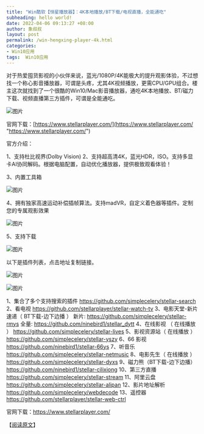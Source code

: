 ```yaml
---
title: "Win酷软【恒星播放器】：4K本地播放/BT下载/电视直播，全能通吃"
subheading: hello world!
date: 2022-04-06 09:13:27 +08:00
author: 象叔叔
layout: post
permalink: /win-hengxing-player-4k.html
categories:
- Win10应用
tags:  Win10应用
---
```


对于热爱囤货影视的小伙伴来说，蓝光/1080P/4K能极大的提升观影体验，不过想找一个称心影音播放器，可谓是头疼，尤其4K视频播放，更需CPU/GPU组合。楼主这次就找到了一个很酷的Win10/Mac影音播放器，通吃4K本地播放、BT/磁力下载、视频直播第三方插件，可谓是全能通吃。

![图片](https://mmbiz.qpic.cn/mmbiz_jpg/9GCBOx7tR29fvMd597CcEeEfaOWhibicCPibRSCVdicz7eyD4iaCxoAjoUBvvjCGhcZemIaYKlsu7GgckmwBPKTUfGg/640?wx_fmt=jpeg&wxfrom=5&wx_lazy=1&wx_co=1 "图片")

官网下载：[https://www.stellarplayer.com/](https://www.stellarplayer.com/ "https://www.stellarplayer.com/")


官方介绍：

1、支持杜比视界(Dolby Vision)
2、支持超高清4K，蓝光HDR，ISO。支持多显卡AI协同解码。根据电脑配置，自动优化播放器，提供极致观看体验！

3、内置工具箱

![图片](https://mmbiz.qpic.cn/mmbiz_jpg/9GCBOx7tR29fvMd597CcEeEfaOWhibicCPI4A9GvkibjO2jiaSERicdLV1AxoKU4gv7tXYNAQK39sr7EAfRJFObVsmA/640?wx_fmt=jpeg&wxfrom=5&wx_lazy=1&wx_co=1 "图片")

4、拥有独家高速运动补偿插帧算法。支持madVR，自定义着色器等插件。定制您的专属观影效果

![图片](https://mmbiz.qpic.cn/mmbiz_jpg/9GCBOx7tR29fvMd597CcEeEfaOWhibicCPaIViaaK24UqibkIjWlc4bwVVJkyqRXNVDBmL2cNOnicaFD95RKpyKPqkA/640?wx_fmt=jpeg&wxfrom=5&wx_lazy=1&wx_co=1 "图片")

5、支持下载

![图片](https://mmbiz.qpic.cn/mmbiz_jpg/9GCBOx7tR29fvMd597CcEeEfaOWhibicCPfbGhR15YQXTM3J2NzhiaapblnceMBCwaXsnCVFeDSdtzMMlibKoHprIA/640?wx_fmt=jpeg&wxfrom=5&wx_lazy=1&wx_co=1 "图片")

以下是插件列表，点击地址复制链接。

![图片](https://mmbiz.qpic.cn/mmbiz_jpg/9GCBOx7tR29fvMd597CcEeEfaOWhibicCP5fuRgnGWNsiaYbSoyEPDcRnzdrkoLGfYyXY4963lm7zn79Xwbjhgw0w/640?wx_fmt=jpeg&wxfrom=5&wx_lazy=1&wx_co=1 "图片")

![图片](https://mmbiz.qpic.cn/mmbiz_jpg/9GCBOx7tR29fvMd597CcEeEfaOWhibicCPJaFWNCupRYg17bXHvpoibR4uib2XOwboUKkJXskuz5UKMDKO3XSrmSLQ/640?wx_fmt=jpeg&wxfrom=5&wx_lazy=1&wx_co=1 "图片")


1、集合了多个支持搜索的插件
https://github.com/simplecelery/stellar-search
2、看电视
https://github.com/stellarplayer/stellar-watch-tv
3、电影天堂-新片速递（ BT下载-边下边播 ）
新片:
https://github.com/simplecelery/stellar-rmys
全量:
https://github.com/ninebird1/stellar_dytt
4、在线影视 （ 在线播放 ）
https://github.com/simplecelery/stellar-lives
5、影视资源站（ 在线播放 ）
https://github.com/simplecelery/stellar-yszy
6、66 影视
https://github.com/ninebird1/stellar-66ys
7、听音乐
https://github.com/simplecelery/stellar-netmusic
8、电影先生（ 在线播放 ）
https://github.com/simplecelery/stellar-dyxs
9、磁力熊（BT下载-边下边播）
https://github.com/ninebird1/stellar-cilixiong
10、第三方直播
https://github.com/simplecelery/stellar-stream
11、阿里云盘
https://github.com/simplecelery/stellar-alipan
12、影片地址解析
https://github.com/simplecelery/webdecode
13、遥控器
https://github.com/stellarplayer/stellar-web-ctrl


官网下载：https://www.stellarplayer.com/


【[阅读原文](https://mp.weixin.qq.com/s?__biz=MzI4MzA2OTg1Ng==&mid=2247487143&idx=3&sn=a0dc018248efa4d4a9a89195041478e9&chksm=eb911268dce69b7e097010657b360a5325e89843a45d665e7066c888f4c7e6e4ad27b87a486a&token=708437585&lang=zh_CN#rd "阅读原文")】





